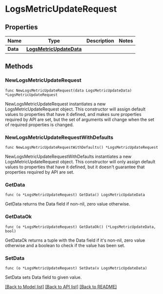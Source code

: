 # LogsMetricUpdateRequest

## Properties

| Name     | Type                                                | Description | Notes |
| -------- | --------------------------------------------------- | ----------- | ----- |
| **Data** | [**LogsMetricUpdateData**](LogsMetricUpdateData.md) |             |

## Methods

### NewLogsMetricUpdateRequest

`func NewLogsMetricUpdateRequest(data LogsMetricUpdateData) *LogsMetricUpdateRequest`

NewLogsMetricUpdateRequest instantiates a new LogsMetricUpdateRequest object.
This constructor will assign default values to properties that have it defined,
and makes sure properties required by API are set, but the set of arguments
will change when the set of required properties is changed.

### NewLogsMetricUpdateRequestWithDefaults

`func NewLogsMetricUpdateRequestWithDefaults() *LogsMetricUpdateRequest`

NewLogsMetricUpdateRequestWithDefaults instantiates a new LogsMetricUpdateRequest object.
This constructor will only assign default values to properties that have it defined,
but it doesn't guarantee that properties required by API are set.

### GetData

`func (o *LogsMetricUpdateRequest) GetData() LogsMetricUpdateData`

GetData returns the Data field if non-nil, zero value otherwise.

### GetDataOk

`func (o *LogsMetricUpdateRequest) GetDataOk() (*LogsMetricUpdateData, bool)`

GetDataOk returns a tuple with the Data field if it's non-nil, zero value otherwise
and a boolean to check if the value has been set.

### SetData

`func (o *LogsMetricUpdateRequest) SetData(v LogsMetricUpdateData)`

SetData sets Data field to given value.

[[Back to Model list]](../README.md#documentation-for-models) [[Back to API list]](../README.md#documentation-for-api-endpoints) [[Back to README]](../README.md)
